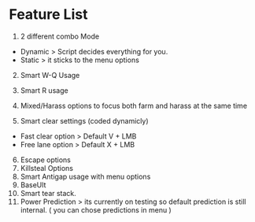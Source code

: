 # Feature List 

1) 2 different combo Mode 

- Dynamic > Script decides everything for you.
- Static > it sticks to the menu options
2) Smart W-Q Usage
3) Smart R usage
4) Mixed/Harass options to focus both farm and harass at the same time

5) Smart clear settings (coded dynamicly)
- Fast clear option > Default V + LMB
- Free lane option > Default X + LMB
6) Escape options
7) Killsteal Options
8) Smart Antigap usage with menu options
9) BaseUlt
10) Smart tear stack.
11) Power Prediction > its currently on testing so default prediction is still internal. ( you can chose predictions in menu )
